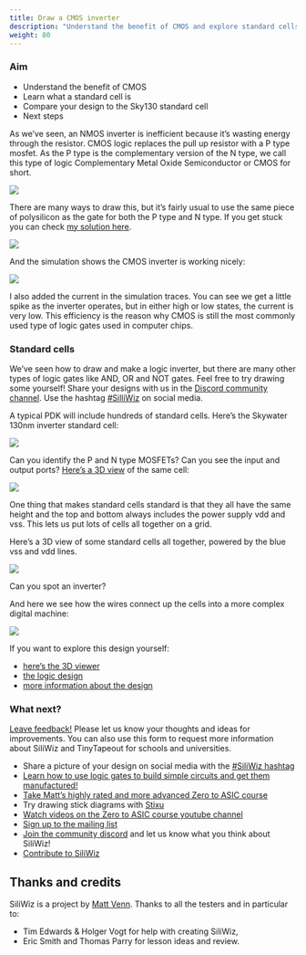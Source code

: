 ```yaml
---
title: Draw a CMOS inverter
description: "Understand the benefit of CMOS and explore standard cells"
weight: 80
---
```


### Aim

*   Understand the benefit of CMOS
*   Learn what a standard cell is
*   Compare your design to the Sky130 standard cell
*   Next steps

As we’ve seen, an NMOS inverter is inefficient because it’s wasting energy through the resistor. CMOS logic replaces the pull up resistor with a P type mosfet. As the P type is the complementary version of the N type, we call this type of logic Complementary Metal Oxide Semiconductor or CMOS for short.

![](/images/siliwiz/image35.png?width=20pc)

There are many ways to draw this, but it’s fairly usual to use the same piece of polysilicon as the gate for both the P type and N type. If you get stuck you can check [my solution here](https://app.siliwiz.com/?preset=inverter).

![](/images/siliwiz/image56.png)

And the simulation shows the CMOS inverter is working nicely:

![](/images/siliwiz/image40.png)

I also added the current in the simulation traces. You can see we get a little spike as the inverter operates, but in either high or low states, the current is very low. This efficiency is the reason why CMOS is still the most commonly used type of logic gates used in computer chips.

### Standard cells

We’ve seen how to draw and make a logic inverter, but there are many other types of logic gates like AND, OR and NOT gates. Feel free to try drawing some yourself! Share your designs with us in the [Discord community channel](https://discord.gg/e3FK68Z98y). Use the hashtag [#SilliWiz](https://twitter.com/search?q=siliwiz&src=typed_query) on social media.

A typical PDK will include hundreds of standard cells. Here’s the Skywater 130nm inverter standard cell:

![](/images/siliwiz/image62.png)

Can you identify the P and N type MOSFETs? Can you see the input and output ports? [Here’s a 3D view](https://gds-viewer.tinytapeout.com/?model=https://tinytapeout.github.io/sky130B-cells-gltf/cells/sky130_fd_sc_hd__inv_1.gds.gltf) of the same cell:

![](/images/siliwiz/image18.png)

One thing that makes standard cells standard is that they all have the same height and the top and bottom always includes the power supply vdd and vss. This lets us put lots of cells all together on a grid.

Here’s a 3D view of some standard cells all together, powered by the blue vss and vdd lines.

![](/images/siliwiz/image11.png)

Can you spot an inverter?

And here we see how the wires connect up the cells into a more complex digital machine:

![](/images/siliwiz/image43.png)

If you want to explore this design yourself:

*   [here’s the 3D viewer](https://gds-viewer.tinytapeout.com/?model=https://tinytapeout.github.io/tt02-test-invert/tinytapeout.gds.gltf)
*   [the logic design](https://wokwi.com/projects/341535056611770964)
*   [more information about the design](https://tinytapeout.com/runs/tt02/000/)

### What next?

[Leave feedback!](https://forms.gle/fY5phQRc2dnzBRmf9) Please let us know your thoughts and ideas for improvements. You can also use this form to request more information about SiliWiz and TinyTapeout for schools and universities.

*   Share a picture of your design on social media with the [#SiliWiz hashtag](https://twitter.com/search?q=siliwiz&src=typed_query)
*   [Learn how to use logic gates to build simple circuits and get them manufactured!](http://tinytapeout.com)
*   [Take Matt’s highly rated and more advanced Zero to ASIC course](https://zerotoasiccourse.com)
*   Try drawing stick diagrams with [Stixu](https://stixu.io/)
*   [Watch videos on the Zero to ASIC course youtube channel](https://youtube.com/zerotoasic)
*   [Sign up to the mailing list](https://zerotoasiccourse.com/newsletter)
*   [Join the community discord](https://discord.gg/e3FK68Z98y) and let us know what you think about SiliWiz!
*   [Contribute to SiliWiz](https://github.com/wokwi/siliwiz/issues)

Thanks and credits
------------------

SiliWiz is a project by [Matt Venn](https://mattvenn.net/). Thanks to all the testers and in particular to:

*   Tim Edwards & Holger Vogt for help with creating SiliWiz,
*   Eric Smith and Thomas Parry for lesson ideas and review.
